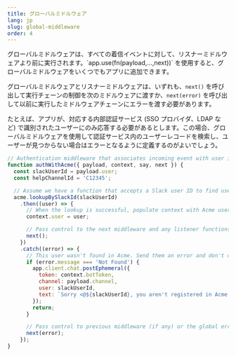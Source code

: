 ```yaml
---
title: グローバルミドルウェア
lang: jp
slug: global-middleware
order: 4
---
```


<div class="section-content">
グローバルミドルウェアは、すべての着信イベントに対して、リスナーミドルウェアより前に実行されます。`app.use(fn(payload,...,next))` を使用すると、グローバルミドルウェアをいくつでもアプリに追加できます。

グローバルミドルウェアとリスナーミドルウェアは、いずれも、`next()` を呼び出して実行チェーンの制御を次のミドルウェアに渡すか、`next(error)` を呼び出して以前に実行したミドルウェアチェーンにエラーを渡す必要があります。

たとえば、アプリが、対応する内部認証サービス (SSO プロバイダ、LDAP など) で識別されたユーザーにのみ応答する必要があるとします。この場合、グローバルミドルウェアを使用して認証サービス内のユーザーレコードを検索し、ユーザーが見つからない場合はエラーとなるように定義するのがよいでしょう。
</div>

```javascript
// Authentication middleware that associates incoming event with user in Acme identity provider
function authWithAcme({ payload, context, say, next }) {
  const slackUserId = payload.user;
  const helpChannelId = 'C12345';

  // Assume we have a function that accepts a Slack user ID to find user details from Acme
  acme.lookupBySlackId(slackUserId)
    .then((user) => {
      // When the lookup is successful, populate context with Acme user details
      context.user = user;

      // Pass control to the next middleware and any listener functions
      next();
    })
    .catch((error) => {
      // This user wasn't found in Acme. Send them an error and don't continue processing event
      if (error.message === 'Not Found') {
        app.client.chat.postEphemeral({
          token: context.botToken,
          channel: payload.channel,
          user: slackUserId,
          text: `Sorry <@${slackUserId}, you aren't registered in Acme. Please post in <#${helpChannelId} for assistance.`
        });
        return;
      }

      // Pass control to previous middleware (if any) or the global error handler
      next(error);
    });
}
```